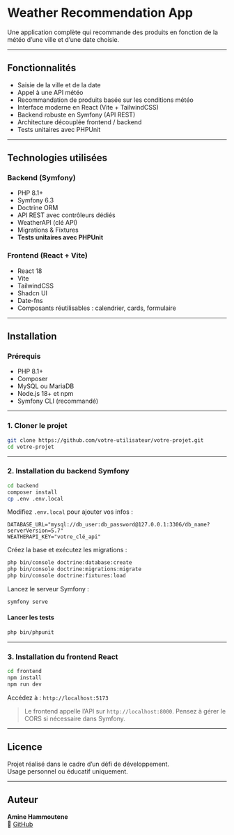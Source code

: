 #  Weather Recommendation App

Une application complète qui recommande des produits en fonction de la météo d’une ville et d’une date choisie.

---

##  Fonctionnalités

- Saisie de la ville et de la date
- Appel à une API météo
- Recommandation de produits basée sur les conditions météo
- Interface moderne en React (Vite + TailwindCSS)
- Backend robuste en Symfony (API REST)
- Architecture découplée frontend / backend
- Tests unitaires avec PHPUnit

---

##  Technologies utilisées

### Backend (Symfony)

- PHP 8.1+
- Symfony 6.3
- Doctrine ORM
- API REST avec contrôleurs dédiés
- WeatherAPI (clé API)
- Migrations & Fixtures
- **Tests unitaires avec PHPUnit**

### Frontend (React + Vite)

- React 18
- Vite
- TailwindCSS
- Shadcn UI
- Date-fns
- Composants réutilisables : calendrier, cards, formulaire

---

##  Installation

###  Prérequis

- PHP 8.1+
- Composer
- MySQL ou MariaDB
- Node.js 18+ et npm
- Symfony CLI (recommandé)

---

### 1. Cloner le projet

```bash
git clone https://github.com/votre-utilisateur/votre-projet.git
cd votre-projet
```

---

### 2. Installation du backend Symfony

```bash
cd backend
composer install
cp .env .env.local
```

Modifiez `.env.local` pour ajouter vos infos :

```env
DATABASE_URL="mysql://db_user:db_password@127.0.0.1:3306/db_name?serverVersion=5.7"
WEATHERAPI_KEY="votre_clé_api"
```

Créez la base et exécutez les migrations :

```bash
php bin/console doctrine:database:create
php bin/console doctrine:migrations:migrate
php bin/console doctrine:fixtures:load
```

Lancez le serveur Symfony :

```bash
symfony serve
```

####  Lancer les tests

```bash
php bin/phpunit
```

---

### 3. Installation du frontend React

```bash
cd frontend
npm install
npm run dev
```

Accédez à : `http://localhost:5173`

>  Le frontend appelle l’API sur `http://localhost:8000`. Pensez à gérer le CORS si nécessaire dans Symfony.

---

##  Licence

Projet réalisé dans le cadre d’un défi de développement.  
Usage personnel ou éducatif uniquement.

---

##  Auteur

**Amine Hammoutene**  
🔗 [GitHub](https://github.com/AmiineHAMMOUTENE)
